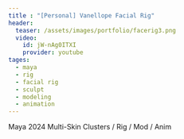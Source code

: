 ```yaml
---
title : "[Personal] Vanellope Facial Rig"
header:
  teaser: /assets/images/portfolio/facerig3.png
  video:
    id: jW-nAg0ITXI
    provider: youtube
tages:
  - maya
  - rig
  - facial rig
  - sculpt
  - modeling
  - animation
---
```


Maya 2024 Multi-Skin Clusters / Rig / Mod / Anim

